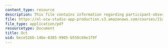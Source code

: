 ```yaml
---
content_type: resource
description: This file contains information regarding participant-observation.
file: https://ol-ocw-studio-app-production.s3.amazonaws.com/courses/21a-801j-cross-cultural-investigations-technology-and-development-fall-2012/bece526b146e83859905b550c69e1f9f_MIT21A_801JF12_ObserAssi.pdf
file_type: application/pdf
resourcetype: Document
title: Oct
uid: bece526b-146e-8385-9905-b550c69e1f9f
---
```

